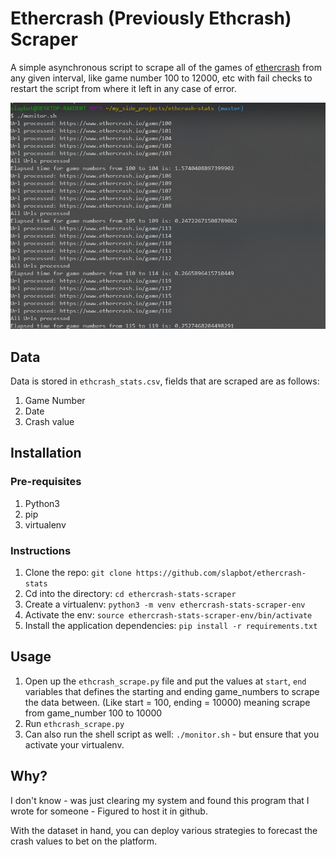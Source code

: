 # Ethercrash (Previously Ethcrash) Scraper

A simple asynchronous script to scrape all of the games of [ethercrash](https://www.ethercrash.io/) from any given interval, like game number 100 to 12000, etc
with fail checks to restart the script from where it left in any case of error.

![](https://github.com/SlapBot/ethercrash-stats/blob/master/screenshot.PNG)

## Data

Data is stored in `ethcrash_stats.csv`, fields that are scraped are as follows:

1. Game Number
2. Date
3. Crash value

## Installation

### Pre-requisites

1. Python3
2. pip
3. virtualenv

### Instructions

1. Clone the repo: `git clone https://github.com/slapbot/ethercrash-stats`
2. Cd into the directory: `cd ethercrash-stats-scraper`
3. Create a virtualenv: `python3 -m venv ethercrash-stats-scraper-env`
4. Activate the env: `source ethercrash-stats-scraper-env/bin/activate`
5. Install the application dependencies: `pip install -r requirements.txt`

## Usage

1. Open up the `ethcrash_scrape.py` file and put the values at `start`, `end` variables that defines the starting and ending game_numbers to scrape the data between. (Like start = 100, ending = 10000) meaning scrape from game_number 100 to 10000
2. Run `ethcrash_scrape.py`
3. Can also run the shell script as well: `./monitor.sh` - but ensure that you activate your virtualenv.


## Why?

I don't know - was just clearing my system and found this program that I wrote for someone - Figured to host it in github.

With the dataset in hand, you can deploy various strategies to forecast the crash values to bet on the platform.

